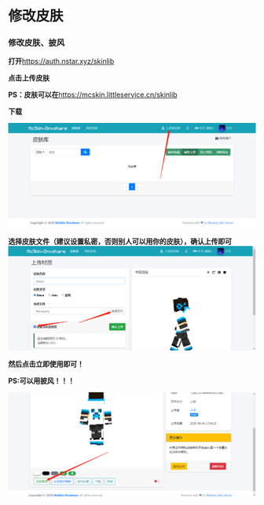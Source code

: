 # 修改皮肤

### 修改皮肤、披风

**打开**https://auth.nstar.xyz/skinlib

**点击上传皮肤**

**PS：皮肤可以在**https://mcskin.littleservice.cn/skinlib

**下载**

![img](4.assets/word-image-21.png)

**选择皮肤文件（建议设置私密，否则别人可以用你的皮肤），确认上传即可** ![img](4.assets/word-image-22.png)

**然后点击立即使用即可！**

**PS:可以用披风！！！**

![img](4.assets/word-image-23.png)